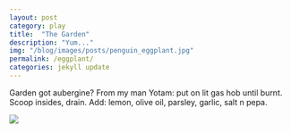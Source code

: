 ```yaml
---
layout: post
category: play
title:  "The Garden"
description: "Yum..."
img: "/blog/images/posts/penguin_eggplant.jpg"
permalink: /eggplant/
categories: jekyll update
---
```


Garden got aubergine? From my man Yotam: put on lit gas hob until burnt. Scoop insides, drain. Add: lemon, olive oil, parsley, garlic, salt n pepa.

<img id="eggplant" src="/blog/images/posts/penguin_eggplant.jpg"/> 